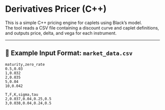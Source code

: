 # Derivatives Pricer (C++)

This is a simple C++ pricing engine for caplets using Black’s model.  
The tool reads a CSV file containing a discount curve and caplet definitions, and outputs price, delta, and vega for each instrument.

---

## 📌 Example Input Format: `market_data.csv`

```csv
maturity,zero_rate
0.5,0.03
1,0.032
2,0.035
5,0.04
10,0.042

T,F,K,sigma,tau
2,0.037,0.04,0.25,0.5
3,0.038,0.04,0.24,0.5

